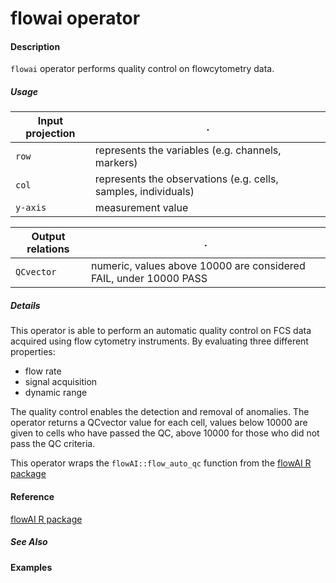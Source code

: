 # flowai operator

#### Description
`flowai` operator performs quality control on flowcytometry data.

##### Usage

Input projection|.
---|---
`row`   | represents the variables (e.g. channels, markers)
`col`   | represents the observations (e.g. cells, samples, individuals) 
`y-axis`| measurement value


Output relations|.
---|---
`QCvector`         | numeric, values above 10000 are considered FAIL, under 10000 PASS


##### Details

This operator is able to perform an automatic quality control on FCS data acquired using flow cytometry instruments. By evaluating three different properties: 

* flow rate
* signal acquisition
* dynamic range

The quality control enables the detection and removal of anomalies. The operator returns a QCvector value for each cell, values below 10000 are given to cells who have passed the QC, above 10000 for those who did not pass the QC criteria.

This operator wraps the `flowAI::flow_auto_qc` function from the [flowAI R package](http://bioconductor.org/packages/release/bioc/html/flowAI.html)


#### Reference

[flowAI R package]((http://bioconductor.org/packages/release/bioc/html/flowAI.html))

##### See Also


#### Examples

